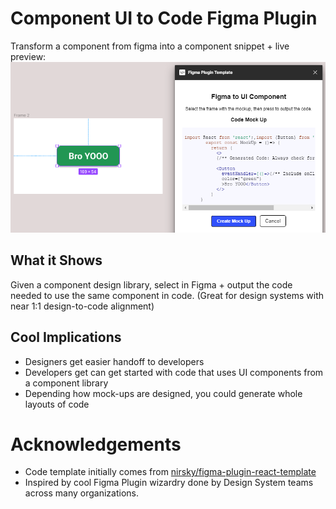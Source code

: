 # Component UI to Code Figma Plugin

Transform a component from figma into a component snippet + live preview:
![Plugin Output showing figma file and the plugin output](/images/output.png 'Plugin Output')

## What it Shows

Given a component design library, select in Figma + output the code needed to
use the same component in code. (Great for design systems with near 1:1
design-to-code alignment)

## Cool Implications

- Designers get easier handoff to developers
- Developers get can get started with code that uses UI components from a component library
- Depending how mock-ups are designed, you could generate whole layouts of code

# Acknowledgements

- Code template initially comes from [nirsky/figma-plugin-react-template](https://github.com/nirsky/figma-plugin-react-template)
- Inspired by cool Figma Plugin wizardry done by Design System teams across many organizations.
